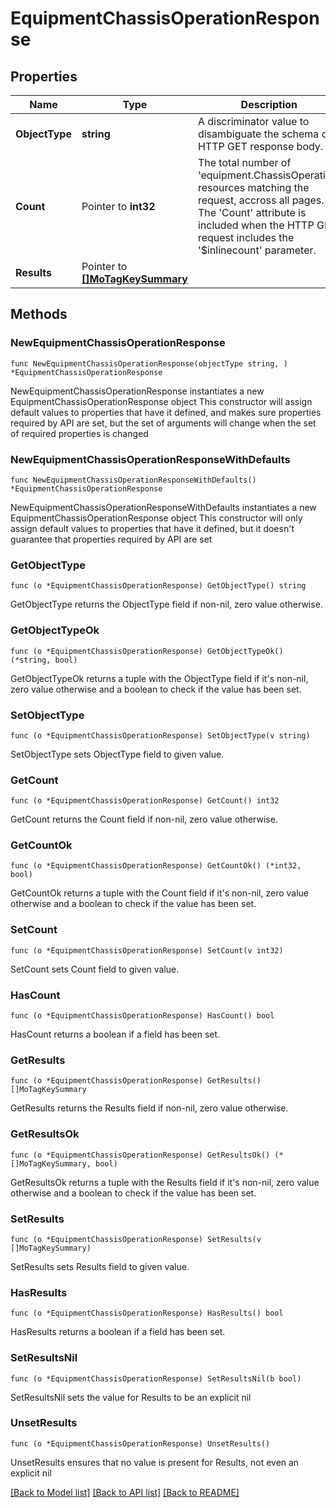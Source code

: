 # EquipmentChassisOperationResponse

## Properties

Name | Type | Description | Notes
------------ | ------------- | ------------- | -------------
**ObjectType** | **string** | A discriminator value to disambiguate the schema of a HTTP GET response body. | 
**Count** | Pointer to **int32** | The total number of &#39;equipment.ChassisOperation&#39; resources matching the request, accross all pages. The &#39;Count&#39; attribute is included when the HTTP GET request includes the &#39;$inlinecount&#39; parameter. | [optional] 
**Results** | Pointer to [**[]MoTagKeySummary**](mo.TagKeySummary.md) |  | [optional] 

## Methods

### NewEquipmentChassisOperationResponse

`func NewEquipmentChassisOperationResponse(objectType string, ) *EquipmentChassisOperationResponse`

NewEquipmentChassisOperationResponse instantiates a new EquipmentChassisOperationResponse object
This constructor will assign default values to properties that have it defined,
and makes sure properties required by API are set, but the set of arguments
will change when the set of required properties is changed

### NewEquipmentChassisOperationResponseWithDefaults

`func NewEquipmentChassisOperationResponseWithDefaults() *EquipmentChassisOperationResponse`

NewEquipmentChassisOperationResponseWithDefaults instantiates a new EquipmentChassisOperationResponse object
This constructor will only assign default values to properties that have it defined,
but it doesn't guarantee that properties required by API are set

### GetObjectType

`func (o *EquipmentChassisOperationResponse) GetObjectType() string`

GetObjectType returns the ObjectType field if non-nil, zero value otherwise.

### GetObjectTypeOk

`func (o *EquipmentChassisOperationResponse) GetObjectTypeOk() (*string, bool)`

GetObjectTypeOk returns a tuple with the ObjectType field if it's non-nil, zero value otherwise
and a boolean to check if the value has been set.

### SetObjectType

`func (o *EquipmentChassisOperationResponse) SetObjectType(v string)`

SetObjectType sets ObjectType field to given value.


### GetCount

`func (o *EquipmentChassisOperationResponse) GetCount() int32`

GetCount returns the Count field if non-nil, zero value otherwise.

### GetCountOk

`func (o *EquipmentChassisOperationResponse) GetCountOk() (*int32, bool)`

GetCountOk returns a tuple with the Count field if it's non-nil, zero value otherwise
and a boolean to check if the value has been set.

### SetCount

`func (o *EquipmentChassisOperationResponse) SetCount(v int32)`

SetCount sets Count field to given value.

### HasCount

`func (o *EquipmentChassisOperationResponse) HasCount() bool`

HasCount returns a boolean if a field has been set.

### GetResults

`func (o *EquipmentChassisOperationResponse) GetResults() []MoTagKeySummary`

GetResults returns the Results field if non-nil, zero value otherwise.

### GetResultsOk

`func (o *EquipmentChassisOperationResponse) GetResultsOk() (*[]MoTagKeySummary, bool)`

GetResultsOk returns a tuple with the Results field if it's non-nil, zero value otherwise
and a boolean to check if the value has been set.

### SetResults

`func (o *EquipmentChassisOperationResponse) SetResults(v []MoTagKeySummary)`

SetResults sets Results field to given value.

### HasResults

`func (o *EquipmentChassisOperationResponse) HasResults() bool`

HasResults returns a boolean if a field has been set.

### SetResultsNil

`func (o *EquipmentChassisOperationResponse) SetResultsNil(b bool)`

 SetResultsNil sets the value for Results to be an explicit nil

### UnsetResults
`func (o *EquipmentChassisOperationResponse) UnsetResults()`

UnsetResults ensures that no value is present for Results, not even an explicit nil

[[Back to Model list]](../README.md#documentation-for-models) [[Back to API list]](../README.md#documentation-for-api-endpoints) [[Back to README]](../README.md)


